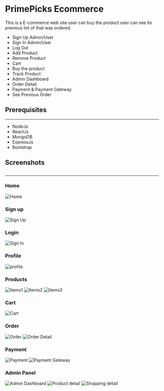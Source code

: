 # PrimePicks Ecommerce

This is a E-commerce web site user can buy the product user can see its previous list of that was ordered.

<ul>
    <li>Sign Up Admin/User</li>
    <li>Sign In Admin/User</li>
    <li>Log Out</li>
    <li>Add Product</li>
    <li>Remove Product</li> <li>Cart</li>
    <li>Buy the product</li>
    <li>Track Product</li>
    <li>Admin Dashboard</li>
    <li>Order Detail</li>
    <li>Payment & Payment Gateway</li>
    <li>See Previous Order</li>

</ul>

<H2>Prerequisites</H2>
<hr>
<ul>
    <li>NodeJs</li>
    <li>ReactJs</li>
    <li>MongoDB</li>
    <li>ExpressJs</li>
    <li>Bootstrap</li>
</ul>

<H2>Screenshots<H2>
<hr>
<h3>Home</h3>
<img src="./Screenshot/home.png" alt="Home">
<h3>Sign up</h3>
<img src="./Screenshot/registration.png" alt="Sign Up">
<h3>Login</h3>
<img src="./Screenshot/login.png" alt="Sign In">
<h3>Profile</h3>
<img src="./Screenshot/profile.png" alt="profile">
<h3>Products</h3>
<img src="./Screenshot/shirt.png" alt="Items1">
<img src="./Screenshot/shoes.png" alt="Items2">
<img src="./Screenshot/phone.png" alt="Items3">
<h3>Cart</h3>
<img src="./Screenshot/cart.png" alt="Cart">
<h3>Order</h3>
<img src="./Screenshot/order.png" alt="Order">
<img src="./Screenshot/orderDetails.png" alt="Order Detail">
<h3>Payment</h3>
<img src="./Screenshot/payment.png" alt="Payment">
<img src="./Screenshot/paymentGateway.png" alt="Payment Gateway">
<h3>Admin Panel</h3>
<img src="./Screenshot/adminDashboard.png" alt="Admin Dashboard">
<img src="./Screenshot/productDetailByAdmin.png" alt="Product detail">
<img src="./Screenshot/shoppingDetails.png" alt="Shopping detail">



